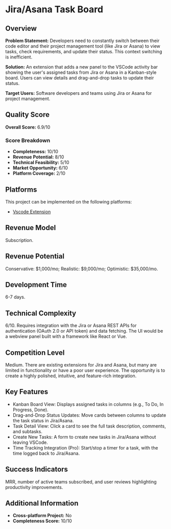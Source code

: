 # Jira/Asana Task Board

## Overview
**Problem Statement:** Developers need to constantly switch between their code editor and their project management tool (like Jira or Asana) to view tasks, check requirements, and update their status. This context switching is inefficient.

**Solution:** An extension that adds a new panel to the VSCode activity bar showing the user's assigned tasks from Jira or Asana in a Kanban-style board. Users can view details and drag-and-drop tasks to update their status.

**Target Users:** Software developers and teams using Jira or Asana for project management.

## Quality Score
**Overall Score:** 6.9/10

### Score Breakdown
- **Completeness:** 10/10
- **Revenue Potential:** 8/10
- **Technical Feasibility:** 5/10
- **Market Opportunity:** 6/10
- **Platform Coverage:** 2/10

## Platforms
This project can be implemented on the following platforms:
- [Vscode Extension](./platforms/vscode-extension/)

## Revenue Model
Subscription.

## Revenue Potential
Conservative: $1,000/mo; Realistic: $9,000/mo; Optimistic: $35,000/mo.

## Development Time
6-7 days.

## Technical Complexity
6/10. Requires integration with the Jira or Asana REST APIs for authentication (OAuth 2.0 or API token) and data fetching. The UI would be a webview panel built with a framework like React or Vue.

## Competition Level
Medium. There are existing extensions for Jira and Asana, but many are limited in functionality or have a poor user experience. The opportunity is to create a highly polished, intuitive, and feature-rich integration.

## Key Features
- Kanban Board View: Displays assigned tasks in columns (e.g., To Do, In Progress, Done).
- Drag-and-Drop Status Updates: Move cards between columns to update the task status in Jira/Asana.
- Task Detail View: Click a card to see the full task description, comments, and subtasks.
- Create New Tasks: A form to create new tasks in Jira/Asana without leaving VSCode.
- Time Tracking Integration (Pro): Start/stop a timer for a task, with the time logged back to Jira/Asana.

## Success Indicators
MRR, number of active teams subscribed, and user reviews highlighting productivity improvements.

## Additional Information
- **Cross-platform Project:** No
- **Completeness Score:** 10/10
